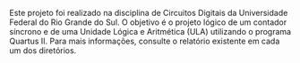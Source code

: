 Este projeto foi realizado na disciplina de Circuitos Digitais da Universidade Federal do Rio Grande do Sul.
O objetivo é o projeto lógico de um contador síncrono e de uma Unidade Lógica e Aritmética (ULA) utilizando o programa Quartus II.
Para mais informações, consulte o relatório existente em cada um dos diretórios.

